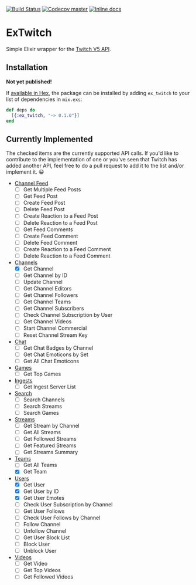 [![Build Status](https://travis-ci.org/plackemacher/ex_twitch.svg?branch=master)](https://travis-ci.org/plackemacher/ex_twitch)
[![Codecov master](https://img.shields.io/codecov/c/github/plackemacher/ex_twitch/master.svg)](https://codecov.io/gh/plackemacher/ex_twitch)
[![Inline docs](http://inch-ci.org/github/plackemacher/ex_twitch.svg)](http://inch-ci.org/github/plackemacher/ex_twitch)

# ExTwitch

Simple Elixir wrapper for the [Twitch V5 API](https://dev.twitch.tv/docs/).

## Installation

**Not yet published!**

If [available in Hex](https://hex.pm/docs/publish), the package can be installed
by adding `ex_twitch` to your list of dependencies in `mix.exs`:

```elixir
def deps do
  [{:ex_twitch, "~> 0.1.0"}]
end
```

## Currently Implemented

The checked items are the currently supported API calls. If you'd like to contribute to the implementation of one or
you've seen that Twitch has added another API, feel free to do a pull request to add it to the list and/or implement it. :grinning:

- [Channel Feed](https://dev.twitch.tv/docs/v5/reference/channel-feed/)
  - [ ] Get Multiple Feed Posts
  - [ ] Get Feed Post
  - [ ] Create Feed Post
  - [ ] Delete Feed Post
  - [ ] Create Reaction to a Feed Post
  - [ ] Delete Reaction to a Feed Post
  - [ ] Get Feed Comments
  - [ ] Create Feed Comment
  - [ ] Delete Feed Comment
  - [ ] Create Reaction to a Feed Comment
  - [ ] Delete Reaction to a Feed Comment
- [Channels](https://dev.twitch.tv/docs/v5/reference/channels/)
  - [x] Get Channel
  - [ ] Get Channel by ID
  - [ ] Update Channel
  - [ ] Get Channel Editors
  - [ ] Get Channel Followers
  - [ ] Get Channel Teams
  - [ ] Get Channel Subscribers
  - [ ] Check Channel Subscription by User
  - [ ] Get Channel Videos
  - [ ] Start Channel Commercial
  - [ ] Reset Channel Stream Key
- [Chat](https://dev.twitch.tv/docs/v5/reference/chat/)
  - [ ] Get Chat Badges by Channel
  - [ ] Get Chat Emoticons by Set
  - [ ] Get All Chat Emoticons
- [Games](https://dev.twitch.tv/docs/v5/reference/games/)
  - [ ] Get Top Games
- [Ingests](https://dev.twitch.tv/docs/v5/reference/ingests/)
  - [ ] Get Ingest Server List
- [Search](https://dev.twitch.tv/docs/v5/reference/search/)
  - [ ] Search Channels
  - [ ] Search Streams
  - [ ] Search Games
- [Streams](https://dev.twitch.tv/docs/v5/reference/streams/)
  - [ ] Get Stream by Channel
  - [ ] Get All Streams
  - [ ] Get Followed Streams
  - [ ] Get Featured Streams
  - [ ] Get Streams Summary
- [Teams](https://dev.twitch.tv/docs/v5/reference/teams/)
  - [ ] Get All Teams
  - [x] Get Team
- [Users](https://dev.twitch.tv/docs/v5/reference/users/)
  - [x] Get User
  - [x] Get User by ID
  - [x] Get User Emotes
  - [ ] Check User Subscription by Channel
  - [ ] Get User Follows
  - [ ] Check User Follows by Channel
  - [ ] Follow Channel
  - [ ] Unfollow Channel
  - [ ] Get User Block List
  - [ ] Block User
  - [ ] Unblock User
- [Videos](https://dev.twitch.tv/docs/v5/reference/videos/)
  - [ ] Get Video
  - [ ] Get Top Videos
  - [ ] Get Followed Videos
